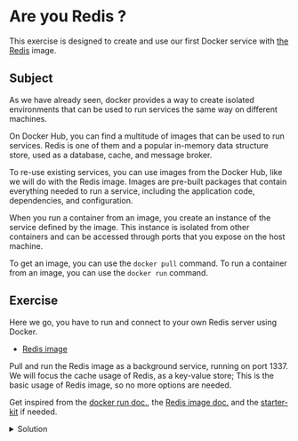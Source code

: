 # Are you Redis ?

This exercise is designed to create and use our first Docker service with [the Redis](https://hub.docker.com/_/redis/) image.

## Subject

As we have already seen, docker provides a way to create isolated environments that can be used to run services the same way on different machines.

On Docker Hub, you can find a multitude of images that can be used to run services.
Redis is one of them and a popular in-memory data structure store, used as a database, cache, and message broker.

To re-use existing services, you can use images from the Docker Hub, like we will do with the Redis image.
Images are pre-built packages that contain everything needed to run a service, including the application code, dependencies, and configuration.

When you run a container from an image, you create an instance of the service defined by the image.
This instance is isolated from other containers and can be accessed through ports that you expose on the host machine.

To get an image, you can use the `docker pull` command.
To run a container from an image, you can use the `docker run` command.

## Exercise

Here we go, you have to run and connect to your own Redis server using Docker.
- [Redis image](https://hub.docker.com/_/redis)

Pull and run the Redis image as a background service, running on port 1337.
We will focus the cache usage of Redis, as a key-value store; This is the basic usage of Redis image, so no more options are needed.

Get inspired from the [docker run doc.](https://docs.docker.com/reference/cli/docker/container/run/), the [Redis image doc.](https://hub.docker.com/_/redis/) and the [starter-kit](../000-starter-kit/README.md) if needed.

<details>
  <summary>Solution</summary>

This command executes a Docker container to compile a C program dynamically using GCC within an isolated environment.

```shell
docker run -d -p 1337:6379 --name my-redis redis:latest
```

Explanation of options:
- `--name my-redis`: Assigns a name to the container to make it easier to identify. Here, the container is named "my-redis".
- `-d`: Runs the container in the background (detached mode).
- `-p 1337:6379`: Maps port 6379 of the container to port 1337 of the host. This allows applications on the host to access Redis in the container using port 1337.

💯 Congratulations! You have run a Redis server using Docker 🎉
</details>
